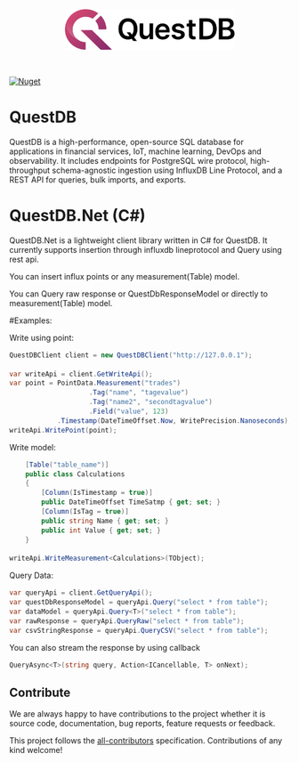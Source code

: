 <div align="center">
  <img alt="QuestDB Logo" src="https://raw.githubusercontent.com/questdb/questdb/master/.github/logo-readme.png" width="305px"/>
</div>
<p>&nbsp;</p>

[![Nuget](https://img.shields.io/nuget/v/Questdb.Net)](https://www.nuget.org/packages/Questdb.Net/)

# QuestDB

QuestDB is a high-performance, open-source SQL database for applications in
financial services, IoT, machine learning, DevOps and observability. It includes
endpoints for PostgreSQL wire protocol, high-throughput schema-agnostic
ingestion using InfluxDB Line Protocol, and a REST API for queries, bulk
imports, and exports.

# QuestDB.Net (C#)
QuestDB.Net is a lightweight client library written in C# for QuestDB.
It currently supports insertion through influxdb lineprotocol and Query using rest api.

You can insert influx points or any measurement(Table) model.

You can Query raw response or QuestDbResponseModel or directly to measurement(Table) model.

#Examples:

Write using point:
```csharp
QuestDBClient client = new QuestDBClient("http://127.0.0.1");

var writeApi = client.GetWriteApi();
var point = PointData.Measurement("trades")
                    .Tag("name", "tagevalue")
                    .Tag("name2", "secondtagvalue")
                    .Field("value", 123)
		    .Timestamp(DateTimeOffset.Now, WritePrecision.Nanoseconds);
writeApi.WritePoint(point);
```
Write model:
```csharp
    [Table("table_name")]
    public class Calculations
    {
        [Column(IsTimestamp = true)]
        public DateTimeOffset TimeSatmp { get; set; }
        [Column(IsTag = true)]
        public string Name { get; set; }
        public int Value { get; set; }
    }
    
writeApi.WriteMeasurement<Calculations>(TObject);
```

Query Data:
```csharp
var queryApi = client.GetQueryApi();
var questDbResponseModel = queryApi.Query("select * from table");
var dataModel = queryApi.Query<T>("select * from table");
var rawResponse = queryApi.QueryRaw("select * from table");
var csvStringResponse = queryApi.QueryCSV("select * from table");
```

You can also stream the response by using callback
```csharp
QueryAsync<T>(string query, Action<ICancellable, T> onNext);
```

## Contribute

We are always happy to have contributions to the project whether it is source
code, documentation, bug reports, feature requests or feedback.

This project follows the
[all-contributors](https://github.com/all-contributors/all-contributors)
specification. Contributions of any kind welcome!
